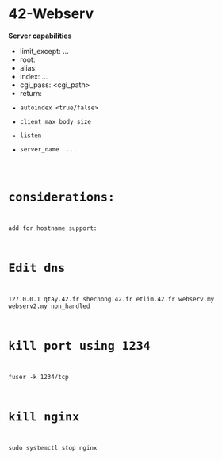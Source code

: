 # 42-Webserv


**Server capabilities**
- limit_except: <method> ...
- root: <path>
- alias: <path>
- index: <path> ...
- cgi_pass: <cgi_path>
- return: <code> <url>
- autoindex <true/false>
- client_max_body_size <number>
- listen <port>
- server_name <name> ...

# considerations:


add for hostname support:

# Edit dns
127.0.0.1       qtay.42.fr shechong.42.fr etlim.42.fr webserv.my webserv2.my non_handled

# kill port using 1234
fuser -k 1234/tcp

# kill nginx
sudo systemctl stop nginx